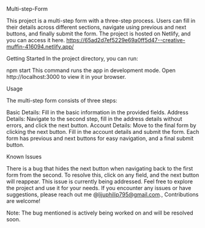 
Multi-step-Form



This project is a multi-step form with a three-step process. Users can fill in their details across different sections, navigate using previous and next buttons, and finally submit the form. The project is hosted on Netlify, and you can access it here.
https://65ad2d7ef5229e69a0ff5d47--creative-muffin-416094.netlify.app/

Getting Started
In the project directory, you can run:

npm start
This command runs the app in development mode. Open http://localhost:3000 to view it in your browser.

Usage

The multi-step form consists of three steps:

Basic Details: Fill in the basic information in the provided fields.
Address Details: Navigate to the second step, fill in the address details without errors, and click the next button.
Account Details: Move to the final form by clicking the next button. Fill in the account details and submit the form.
Each form has previous and next buttons for easy navigation, and a final submit button.

Known Issues

There is a bug that hides the next button when navigating back to the first form from the second. To resolve this, click on any field, and the next button will reappear. This issue is currently being addressed.
Feel free to explore the project and use it for your needs. If you encounter any issues or have suggestions, please reach out me @lijuphilip795@gmail.com., Contributions are welcome!

Note: The bug mentioned is actively being worked on and will be resolved soon.